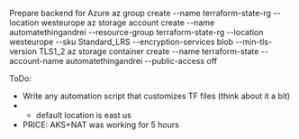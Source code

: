 Prepare backend for Azure
az group create --name terraform-state-rg --location westeurope
az storage account create --name automatethingandrei --resource-group terraform-state-rg --location westeurope --sku Standard_LRS --encryption-services blob --min-tls-version TLS1_2
az storage container create   --name terraform-state   --account-name automatethingandrei   --public-access off
<!-- Enable Ingress in AKS (possibly optional) -->
<!-- az aks enable-addons --resource-group myResourceGroup --name myAKSCluster --addons http_application_routing -->
ToDo:
- Write any automation script that customizes TF files (think about it a bit)
- - default location is east us
- PRICE: AKS+NAT was working for 5 hours